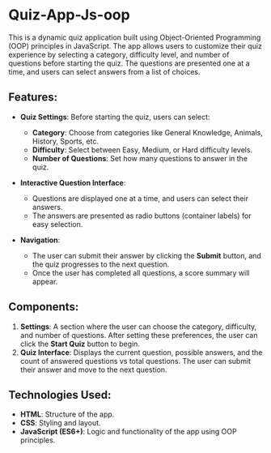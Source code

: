 # Quiz-App-Js-oop
This is a dynamic quiz application built using Object-Oriented Programming (OOP) principles in JavaScript. The app allows users to customize their quiz experience by selecting a category, difficulty level, and number of questions before starting the quiz. The questions are presented one at a time, and users can select answers from a list of choices.

## Features:

- **Quiz Settings**: Before starting the quiz, users can select:
  - **Category**: Choose from categories like General Knowledge, Animals, History, Sports, etc.
  - **Difficulty**: Select between Easy, Medium, or Hard difficulty levels.
  - **Number of Questions**: Set how many questions to answer in the quiz.
  
- **Interactive Question Interface**: 
  - Questions are displayed one at a time, and users can select their answers.
  - The answers are presented as radio buttons (container labels) for easy selection.

- **Navigation**: 
  - The user can submit their answer by clicking the **Submit** button, and the quiz progresses to the next question.
  - Once the user has completed all questions, a score summary will appear.

## Components:

1. **Settings**: A section where the user can choose the category, difficulty, and number of questions. After setting these preferences, the user can click the **Start Quiz** button to begin.
2. **Quiz Interface**: Displays the current question, possible answers, and the count of answered questions vs total questions. The user can submit their answer and move to the next question.

## Technologies Used:
- **HTML**: Structure of the app.
- **CSS**: Styling and layout.
- **JavaScript (ES6+)**: Logic and functionality of the app using OOP principles.
